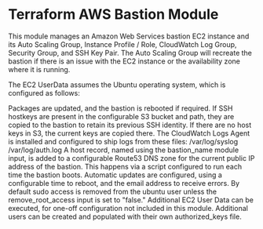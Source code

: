 # Terraform AWS Bastion Module

This module manages an Amazon Web Services bastion EC2 instance and its Auto Scaling Group, Instance Profile / Role, CloudWatch Log Group, Security Group, and SSH Key Pair. The Auto Scaling Group will recreate the bastion if there is an issue with the EC2 instance or the availability zone where it is running.

The EC2 UserData assumes the Ubuntu operating system, which is configured as follows:

Packages are updated, and the bastion is rebooted if required.
If SSH hostkeys are present in the configurable S3 bucket and path, they are copied to the bastion to retain its previous SSH identity. If there are no host keys in S3, the current keys are copied there.
The CloudWatch Logs Agent is installed and configured to ship logs from these files:
/var/log/syslog
/var/log/auth.log
A host record, named using the bastion_name module input, is added to a configurable Route53 DNS zone for the current public IP address of the bastion. This happens via a script configured to run each time the bastion boots.
Automatic updates are configured, using a configurable time to reboot, and the email address to receive errors.
By default sudo access is removed from the ubuntu user unless the remove_root_access input is set to "false."
Additional EC2 User Data can be executed, for one-off configuration not included in this module.
Additional users can be created and populated with their own authorized_keys file.